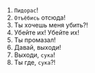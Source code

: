 1. `Пидорас`!
2. `Отъёбись` отсюда!
3. Ты хочешь меня убить?!
4. Убейте их! Убейте их!
5. Ты промазал!
6. Давай, выходи!
7. Выходи, `сука`!
8. Ты где, `сука`?!